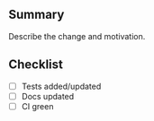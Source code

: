## Summary
Describe the change and motivation.

## Checklist
- [ ] Tests added/updated
- [ ] Docs updated
- [ ] CI green
